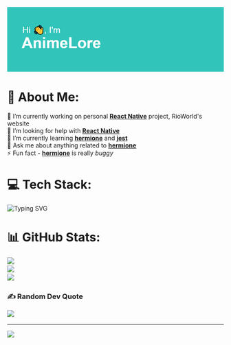 <img src="https://github.com/AnimeLore/AnimeLore/blob/main/imlore.png" alt="Hi 👋, I'm AnimeLore">

# 💫 About Me:
🔭 I’m currently working on personal **[React Native](https://github.com/facebook/react-native)** project, RioWorld's website<br>🤝 I’m looking for help with **[React Native](https://github.com/facebook/react-native)**<br>🌱 I’m currently learning **[hermione](https://github.com/gemini-testing/hermione)** and **[jest](https://github.com/facebook/jest)**<br>💬 Ask me about anything related to **[hermione](https://github.com/gemini-testing/hermione)**<br>⚡ Fun fact - **[hermione](https://github.com/gemini-testing/hermione)** is really *buggy*


# 💻 Tech Stack:
![Typing SVG](https://readme-typing-svg.herokuapp.com?font=Gilroy&weight=100&size=36&duration=1500&pause=2000&color=22F7C6&center=true&vCenter=true&multiline=true&width=446&height=280&lines=JS%2FTS+(React%2C+Vue);+PHP;Python;SCSS;C%23;and+more..)
# 📊 GitHub Stats:
![](https://github-readme-stats.vercel.app/api?username=AnimeLore&theme=react&hide_border=true&include_all_commits=false&count_private=false)<br/>
![](https://github-readme-streak-stats.herokuapp.com/?user=AnimeLore&theme=react&hide_border=true)<br/>
![](https://github-readme-stats.vercel.app/api/top-langs/?username=AnimeLore&theme=react&hide_border=true&include_all_commits=false&count_private=false&layout=compact)

### ✍️ Random Dev Quote
![](https://quotes-github-readme.vercel.app/api?type=horizontal&theme=dark)

---
[![](https://visitcount.itsvg.in/api?id=AnimeLore&icon=2&color=12)](https://visitcount.itsvg.in)

